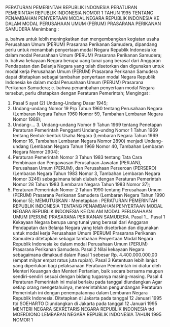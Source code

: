  PERATURAN PEMERINTAH REPUBLIK INDONESIA PERATURAN PEMERINTAH REPUBLIK INDONESIA NOMOR 1 TAHUN 1995 TENTANG PENAMBAHAN PENYERTAAN MODAL NEGARA REPUBLIK INDONESIA KE DALAM MODAL PERUSAHAAN UMUM (PERUM) PRASARANA PERIKANAN SAMUDERA
Menimbang :

a. bahwa untuk lebih meningkatkan dan mengembangkan kegiatan usaha Perusahaan Umum (PERUM) Prasarana Perikanan Samudera, dipandang perlu untuk menambah penyertaan modal Negara Republik Indonesia ke dalam modal Perusahaan Umum (PERUM) Prasarana Perikanan Samudera;
b. bahwa kekayaan Negara berupa uang tunai yang berasal dari Anggaran Pendapatan dan Belanja Negara yang telah disetorkan dan digunakan untuk modal kerja Perusahaan Umum (PERUM) Prasarana Perikanan Samudera dapat ditetapkan sebagai tambahan penyertaan modal Negara Republik Indonesia ke dalam modal Perusahaan Umum (PERUM) Prasarana Perikanan Samudera;
c. bahwa penambahan penyertaan modal Negara tersebut, perlu ditetapkan dengan Peraturan Pemerintah;
Mengingat :

1. Pasal 5 ayat (2) Undang-Undang Dasar 1945;
2. Undang-undang Nomor 19 Prp Tahun 1960 tentang Perusahaan Negara (Lembaran Negara Tahun 1960 Nomor 59, Tambahan Lembaran Negara Nomor 1989);
3. Undang-… 3. Undang-undang Nomor 9 Tahun 1969 tentang Penetapan Peraturan Pemerintah Pengganti Undang-undng Nomor 1 Tahun 1969 tentang Bentuk-bentuk Usaha Negara (Lembaran Negara Tahun 1969 Nomor 16, Tambahan Lembaran Negara Nomor 2890) menjadi Undang-undang (Lembaran Negara Tahun 1969 Nomor 40, Tambahan Lembaran Negara Nomor 2904);
4. Peraturan Pemerintah Nomor 3 Tahun 1983 tentang Tata Cara Pembinaan dan Pengawasan Perusahaan Jawatan (PERJAN), Perusahaan Umum (PERUM), dan Perusahaan Perseroan (PERSERO) (Lembaran Negara Tahun 1983 Nomor 3, Tambahan Lembaran Negara Nomor 3246) sebagaimana telah diubah dengan Peraturan Pemerintah Nomor 28 Tahun 1983 (Lembaran Negara Tahun 1983 Nomor 37);
5. Peraturan Pemerintah Nomor 2 Tahun 1990 tentang Perusahaan Umum (PERUM) Prasarana Perikanan Samudera (Lembaran Negara Tahun 1990 Nomor 5);
MEMUTUSKAN :
 Menetapkan : PERATURAN PEMERINTAH REPUBLIK INDONESIA TENTANG PENAMBAHAN PENYERTAAN MODAL NEGARA REPUBLIK INDONESIA KE DALAM MODAL PERUSAHAAN UMUM (PERUM) PRASARANA PERIKANAN SAMUDERA. Pasal 1…
Pasal 1
Kekayaan Negara berupa uang tunai yang berasal dari Anggaran Pendapatan dan Belanja Negara yang telah disetorkan dan digunakan untuk modal kerja Perusahaan Umum (PERUM) Prasarana Perikanan Samudera ditetapkan sebagai tambahan Penyertaan Modal Negara Republik Indonesia ke dalam modal Perusahaan Umum (PERUM) Prasarana Perikanan Samudera.
Pasal 2
Nilai kekayaan Negara sebagaimana dimaksud dalam Pasal 1 sebesar Rp.
4.400.000.000,00 (empat milyar empat ratus juta rupiah).
Pasal 3
Ketentuan lebih lanjut yang diperlukan bagi pelaksanaan Peraturan Pemerintah ini diatur oleh Menteri Keuangan dan Menteri Pertanian, baik secara bersama maupun sendiri-sendiri sesuai dengan bidang tugasnya masing-masing.
Pasal 4
Peraturan Pemerintah ini mulai berlaku pada tanggal diundangkan
Agar setiap orang mengetahuinya, memerintahkan pengundangan Peraturan Pemerintah ini dengan penempatannya dalam Lembaran Negara Republik Indonesia. Ditetapkan di Jakarta pada tanggal 12 Januari 1995 ttd SOEHARTO Diundangkan di Jakarta pada tanggal 12 Januari 1995 MENTERI NEGARA SEKRETARIS NEGARA REPUBLIK INDONESIA ttd MOERDIONO LEMBARAN NEGARA REPUBLIK INDONESIA TAHUN 1995 NOMOR 1